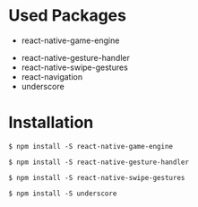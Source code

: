 # Used Packages
- react-native-game-engine
<!--- Which of these have been added by us? Both?) -->
- react-native-gesture-handler
- react-native-swipe-gestures
- react-navigation
- underscore

# Installation
` $ npm install -S react-native-game-engine `

` $ npm install -S react-native-gesture-handler `

` $ npm install -S react-native-swipe-gestures `

` $ npm install -S underscore `
